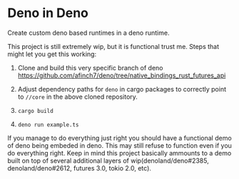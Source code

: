 # Deno in Deno
Create custom deno based runtimes in a deno runtime.

This project is still extremely wip, but it is functional trust me. Steps that might let you get this working:

1. Clone and build this very specific branch of deno https://github.com/afinch7/deno/tree/native_bindings_rust_futures_api

2. Adjust dependency paths for `deno` in cargo packages to correctly point to `//core` in the above cloned repository.

2. `cargo build`

3. `deno run example.ts`

If you manage to do everything just right you should have a functional demo of deno being embeded in deno.
This may still refuse to function even if you do everything right. Keep in mind this project basically ammounts to a demo
built on top of several additional layers of wip(denoland/deno#2385, denoland/deno#2612, futures 3.0, tokio 2.0, etc).
